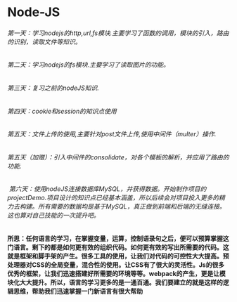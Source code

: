 # Node-JS
###### 第一天：学习nodejs的http,url,fs模块.主要学习了函数的调用，模块的引入，路由的识别，读取文件等知识。
###### 第二天：学习nodejs的fs模块.主要学习了读取图片的功能。
###### 第三天：复习之前的nodeJS知识.
###### 第四天：cookie和session的知识点使用
###### 第五天：文件上传的使用,主要针对post文件上传,使用中间件（multer）操作.
###### 第五天（加赠）：引入中间件的consolidate，对各个模板的解析，并应用了路由的功能.
######  第六天：使用nodeJS连接数据库MySQL，并获得数据。开始制作项目的projectDemo.项目设计的知识点已经基本涵盖，所以后续会对项目投入更多的精力去构建。所有需要的数据均是基于MySQL，真正做到前端和后端的无缝连接。这也算对自己技能的一次提升吧。
####  所思：任何语言的学习，在掌握变量，运算，控制语录句之后，便可以预算掌握这门语言。剩下的都是如何更有效的组织代码。如何更有效的写出所需要的代码。这就是框架和脚手架的产生。很多工具的使用，让我们对代码的可控性大大提高。预处理器对CSS的全局变量，混合性的使用。让CSS有了很大的灵活性。Js的很多优秀的框架，让我们迅速搭建好所需要的环境等等。webpack的产生，更是让模块化大大提升。所以，语言的学习更多的是一通百通。我们要建立的就是这样的逻辑思维，帮助我们迅速掌握一门新语言有很大帮助
